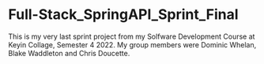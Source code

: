# Full-Stack_SpringAPI_Sprint_Final
This is my very last sprint project from my Solfware Development Course at Keyin Collage, Semester 4 2022. My group members were Dominic Whelan, Blake Waddleton and Chris Doucette. 
